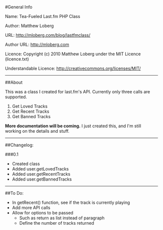 #General Info

Name: Tea-Fueled Last.fm PHP Class

Author: Matthew Loberg

URL: http://mloberg.com/blog/lastfmclass/

Author URL: http://mloberg.com

Licence: Copyright (c) 2010 Matthew Loberg under the MIT Licence (licence.txt)

Understandable Licence: http://creativecommons.org/licenses/MIT/

***

##About

This was a class I created for last.fm's API. Currently only three calls are supported.

1. Get Loved Tracks
2. Get Recent Tracks
3. Get Banned Tracks

**More documentation will be coming.** I just created this, and I'm still working on the details and stuff.

***

##Changelog:

###0.1

* Created class
* Added user.getLovedTracks
* Added user.getRecentTracks
* Added user.getBannedTracks

***

##To Do:

* In getRecent() function, see if the track is currently playing
* Add more API calls
* Allow for options to be passed
   * Such as return as list instead of paragraph
   * Define the number of tracks returned